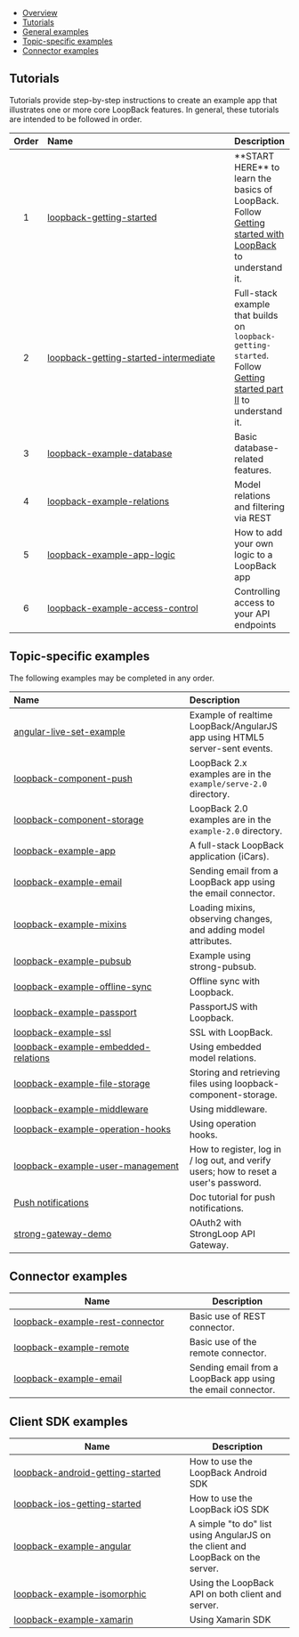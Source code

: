 - [Overview](#overview)
- [Tutorials](#tutorials)
- [General examples](#general-examples)
- [Topic-specific examples](#topic-specific-examples)
- [Connector examples](#connector-examples)

## Tutorials

Tutorials provide step-by-step instructions to create an example app that illustrates one or more
core LoopBack features.
In general, these tutorials are intended to be followed in order.

<table><thead>
<tr>
<th align="center">Order</th>
<th align="left" width="320">Name</th>
<th align="left">Description</th>
</tr>
</thead><tbody>
<tr>
<td align="center">1</td>
<td align="left">
<a href="https://github.com/strongloop/loopback-getting-started">loopback-getting-started</a></td>
<td align="left">**START HERE** to learn the basics of LoopBack. Follow <a href="http://docs.strongloop.com/display/LB/Getting+started+with+LoopBack">Getting started with LoopBack</a> to understand it.</td>
</tr>
<tr>
<td align="center">2</td>
<td align="left">
<a href="https://github.com/strongloop/loopback-getting-started-intermediate">loopback-getting-started-intermediate</a></td>
<td align="left">Full-stack example that builds on <code>loopback-getting-started</code>. Follow <a href="http://docs.strongloop.com/display/LB/Getting+started+part+II">Getting started part II</a> to understand it.</td>
</tr>
<tr>
<td align="center">3</td>
<td align="left">
<a href="https://github.com/strongloop/loopback-example-database">loopback-example-database</a></td>
<td align="left">Basic database-related features.</td>
</tr>
<tr>
<td align="center">4</td>
<td align="left">
<a href="https://github.com/strongloop/loopback-example-relations">loopback-example-relations</a></td>
<td align="left">Model relations and filtering via REST</td>
</tr>
<tr>
<td align="center">5</td>
<td align="left">
<a href="https://github.com/strongloop/loopback-example-app-logic">loopback-example-app-logic</a></td>
<td align="left">How to add your own logic to a LoopBack app</td>
</tr>
<tr>
<td align="center">6</td>
<td align="left">
<a href="https://github.com/strongloop/loopback-example-access-control">loopback-example-access-control</a></td>
<td align="left">Controlling access to your API endpoints</td>
</tr>
</tbody></table>

## Topic-specific examples

<p>The following examples may be completed in any order.</p>

<table><thead>
<tr>
<th align="left" width="300">Name</th>
<th align="left">Description</th>
</tr>
</thead><tbody>
<tr>
<td align="left">
<a href="https://github.com/strongloop/angular-live-set-example">angular-live-set-example</a></td>
<td align="left">Example of realtime LoopBack/AngularJS app using HTML5 server-sent events.</td>
</tr>
<tr>
<td align="left">
<a href="https://github.com/strongloop/loopback-component-push/tree/master/example/server-2.0">loopback-component-push</a></td>
<td align="left">LoopBack 2.x examples are in the <code>example/serve-2.0</code> directory.</td>
</tr>
<tr>
<td align="left">
<a href="https://github.com/strongloop/loopback-component-storage/tree/master/example-2.0">loopback-component-storage</a></td>
<td align="left">LoopBack 2.0 examples are in the <code>example-2.0</code> directory.</td>
</tr>

<tr>
<td align="left">
<a href="https://github.com/strongloop/loopback-example-app">loopback-example-app</a></td>
<td align="left">A full-stack LoopBack application (iCars).</td>
</tr>
<tr>
<td align="left">
<a href="https://github.com/strongloop/loopback-example-email">loopback-example-email</a></td>
<td align="left">Sending email from a LoopBack app using the email connector.</td>
</tr>

<tr>
<td align="left">
<a href="https://github.com/strongloop/loopback-example-mixins">loopback-example-mixins</a></td>
<td align="left">Loading mixins, observing changes, and adding model attributes.</td>
</tr>
<tr>
<td align="left">
<a href="https://github.com/strongloop/loopback-example-pubsub">loopback-example-pubsub</a></td>
<td align="left">Example using strong-pubsub.</td>
</tr>
<tr>
<td align="left">
<a href="https://github.com/strongloop/loopback-example-offline-sync">loopback-example-offline-sync</a></td>
<td align="left">Offline sync with Loopback.</td>
</tr>
<tr>
<td align="left">
<a href="https://github.com/strongloop/loopback-example-passport">loopback-example-passport</a></td>
<td align="left">PassportJS with Loopback.</td>
</tr>
<tr>
<td align="left">
<a href="https://github.com/strongloop/loopback-example-ssl">loopback-example-ssl</a></td>
<td align="left">SSL with LoopBack.</td>
</tr>
<tr>
<td align="left">
<a href="https://github.com/strongloop/loopback-example-embedded-relations">loopback-example-embedded-relations</a></td>
<td align="left">Using embedded model relations.</td>
</tr>
<tr>
<td align="left">
<a href="https://github.com/strongloop/loopback-example-file-storage">loopback-example-file-storage</a></td>
<td align="left">Storing and retrieving files using loopback-component-storage.</td>
</tr>

<tr>
<td align="left">
<a href="https://github.com/strongloop/loopback-example-middleware">loopback-example-middleware</a></td>
<td align="left">Using middleware.</td>
</tr>
<tr>
<td align="left">
<a href="https://github.com/strongloop/loopback-example-operation-hooks">loopback-example-operation-hooks</a></td>
<td align="left">Using operation hooks.</td>

<tr>
<td align="left">
<a href="https://github.com/strongloop/loopback-example-user-management">loopback-example-user-management</a></td>
<td align="left">How to register, log in / log out, and verify users; how to reset a user's password.</td>
</tr>

<tr>
<td align="left">
<a href="http://docs.strongloop.com/display/LB/Tutorial:+Push+notifications">Push notifications</a></td>
<td align="left">Doc tutorial for push notifications.</td>
</tr>
<tr>
<td align="left">
<a href="https://github.com/strongloop/strong-gateway-demo">strong-gateway-demo</a></td>
<td align="left">OAuth2 with StrongLoop API Gateway.</td>
</tr>
</tbody></table>

## Connector examples

<table><thead>
<tr>
<th width="300">Name </th>
<th>Description</th>
</tr>
</thead><tbody>
<tr>
<td><a href="https://github.com/strongloop/loopback-example-rest-connector">loopback-example-rest-connector</a></td>
<td>Basic use of REST connector.</td>
</tr>
<tr>
<td><a href="https://github.com/strongloop/loopback-example-remote">loopback-example-remote</a></td>
<td>Basic use of the remote connector.</td>
</tr>
<tr>
<td><a href="https://github.com/strongloop/loopback-example-email">loopback-example-email</a></td>
<td>Sending email from a LoopBack app using the email connector.</td>
</tr>
</tbody></table>

## Client SDK examples

<table><thead>
<tr>
<th width="300">Name </th>
<th>Description</th>
</tr>
</thead><tbody>
<tr><td>
<a href="https://github.com/strongloop/loopback-android-getting-started">loopback-android-getting-started</a></td>
<td>How to use the LoopBack Android SDK
</td></tr>
<tr><td>
<a href="https://github.com/strongloop/loopback-ios-getting-started">loopback-ios-getting-started</a></td>
<td>How to use the LoopBack iOS SDK
</td></tr>
<tr><td>
<a href="https://github.com/strongloop/loopback-example-angular">loopback-example-angular</a></td>
<td>A simple "to do" list using AngularJS on the client and LoopBack on the server.</td>
</tr>
<tr><td>
<a href="https://github.com/strongloop/loopback-example-isomorphic">loopback-example-isomorphic</a></td>
<td>Using the LoopBack API on both client and server.</td>
</tr>
<tr>
<td><a href="https://github.com/strongloop/loopback-example-xamarin">loopback-example-xamarin</a></td>
<td>Using Xamarin SDK</td>
</tr>
</tbody></table>
